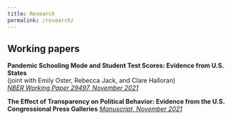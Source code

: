```yaml
---
title: Research
permalink: /research/
---
```


## Working papers


**Pandemic Schooling Mode and Student Test Scores: Evidence from U.S. States**  
  (joint with Emily Oster, Rebecca Jack, and Clare Halloran)  
  *[NBER Working Paper 29497, November 2021](/files/Oster_Pandemic_Test_Scores_Updated.pdf)*  

**The Effect of Transparency on Political Behavior: Evidence from the U.S. Congressional Press Galleries**
  *[Manuscript, November 2021](/files/pressgalleries.pdf)*
  
  




 
 
